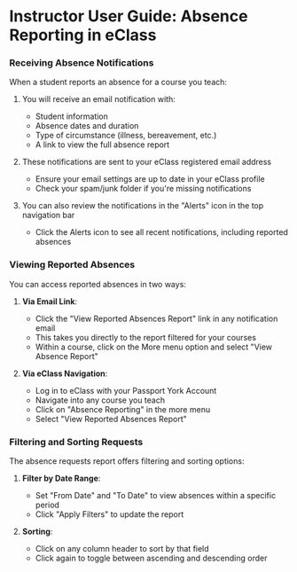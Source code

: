 Instructor User Guide: Absence Reporting in eClass
=================================================

### Receiving Absence Notifications

When a student reports an absence for a course you teach:

1. You will receive an email notification with:
   - Student information
   - Absence dates and duration
   - Type of circumstance (illness, bereavement, etc.)
   - A link to view the full absence report

2. These notifications are sent to your eClass registered email address
   - Ensure your email settings are up to date in your eClass profile
   - Check your spam/junk folder if you're missing notifications

3. You can also review the notifications in the "Alerts" icon in the top navigation bar
   - Click the Alerts icon to see all recent notifications, including reported absences
   
### Viewing Reported Absences

You can access reported absences in two ways:

1. **Via Email Link**:
   - Click the "View Reported Absences Report" link in any notification email
   - This takes you directly to the report filtered for your courses
   - Within a course, click on the More menu option and select "View Absence Report"

2. **Via eClass Navigation**:
   - Log in to eClass with your Passport York Account
   - Navigate into any course you teach
   - Click on "Absence Reporting" in the more menu
   - Select "View Reported Absences Report"

### Filtering and Sorting Requests

The absence requests report offers filtering and sorting options:

1. **Filter by Date Range**:
   - Set "From Date" and "To Date" to view absences within a specific period
   - Click "Apply Filters" to update the report

2. **Sorting**:
   - Click on any column header to sort by that field
   - Click again to toggle between ascending and descending order